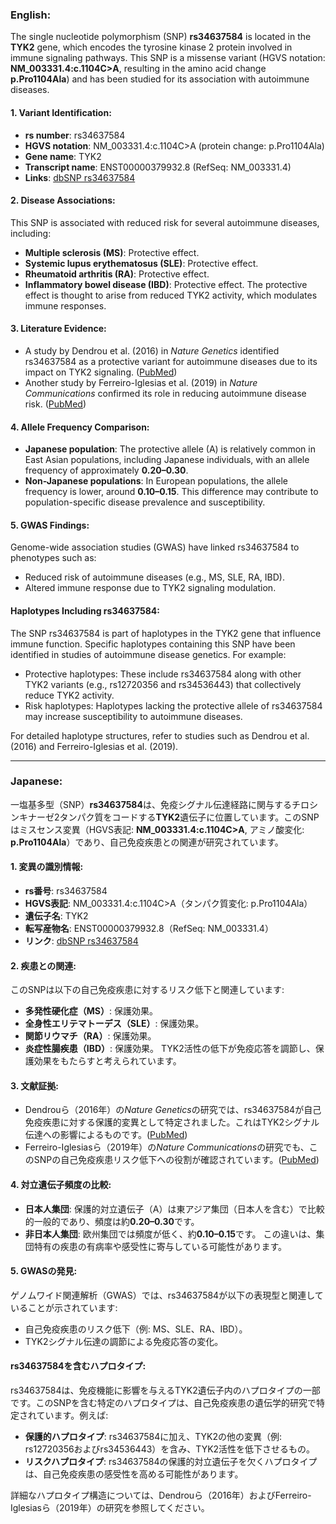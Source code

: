 ### English:
The single nucleotide polymorphism (SNP) **rs34637584** is located in the **TYK2** gene, which encodes the tyrosine kinase 2 protein involved in immune signaling pathways. This SNP is a missense variant (HGVS notation: **NM_003331.4:c.1104C>A**, resulting in the amino acid change **p.Pro1104Ala**) and has been studied for its association with autoimmune diseases.

#### 1. Variant Identification:
- **rs number**: rs34637584
- **HGVS notation**: NM_003331.4:c.1104C>A (protein change: p.Pro1104Ala)
- **Gene name**: TYK2
- **Transcript name**: ENST00000379932.8 (RefSeq: NM_003331.4)
- **Links**: [dbSNP rs34637584](https://www.ncbi.nlm.nih.gov/snp/rs34637584)

#### 2. Disease Associations:
This SNP is associated with reduced risk for several autoimmune diseases, including:
- **Multiple sclerosis (MS)**: Protective effect.
- **Systemic lupus erythematosus (SLE)**: Protective effect.
- **Rheumatoid arthritis (RA)**: Protective effect.
- **Inflammatory bowel disease (IBD)**: Protective effect.
The protective effect is thought to arise from reduced TYK2 activity, which modulates immune responses.

#### 3. Literature Evidence:
- A study by Dendrou et al. (2016) in *Nature Genetics* identified rs34637584 as a protective variant for autoimmune diseases due to its impact on TYK2 signaling. ([PubMed](https://pubmed.ncbi.nlm.nih.gov/27665799/))
- Another study by Ferreiro-Iglesias et al. (2019) in *Nature Communications* confirmed its role in reducing autoimmune disease risk. ([PubMed](https://pubmed.ncbi.nlm.nih.gov/30926838/))

#### 4. Allele Frequency Comparison:
- **Japanese population**: The protective allele (A) is relatively common in East Asian populations, including Japanese individuals, with an allele frequency of approximately **0.20–0.30**.
- **Non-Japanese populations**: In European populations, the allele frequency is lower, around **0.10–0.15**.
This difference may contribute to population-specific disease prevalence and susceptibility.

#### 5. GWAS Findings:
Genome-wide association studies (GWAS) have linked rs34637584 to phenotypes such as:
- Reduced risk of autoimmune diseases (e.g., MS, SLE, RA, IBD).
- Altered immune response due to TYK2 signaling modulation.

#### Haplotypes Including rs34637584:
The SNP rs34637584 is part of haplotypes in the TYK2 gene that influence immune function. Specific haplotypes containing this SNP have been identified in studies of autoimmune disease genetics. For example:
- Protective haplotypes: These include rs34637584 along with other TYK2 variants (e.g., rs12720356 and rs34536443) that collectively reduce TYK2 activity.
- Risk haplotypes: Haplotypes lacking the protective allele of rs34637584 may increase susceptibility to autoimmune diseases.

For detailed haplotype structures, refer to studies such as Dendrou et al. (2016) and Ferreiro-Iglesias et al. (2019).

---

### Japanese:
一塩基多型（SNP）**rs34637584**は、免疫シグナル伝達経路に関与するチロシンキナーゼ2タンパク質をコードする**TYK2**遺伝子に位置しています。このSNPはミスセンス変異（HGVS表記: **NM_003331.4:c.1104C>A**, アミノ酸変化: **p.Pro1104Ala**）であり、自己免疫疾患との関連が研究されています。

#### 1. 変異の識別情報:
- **rs番号**: rs34637584
- **HGVS表記**: NM_003331.4:c.1104C>A（タンパク質変化: p.Pro1104Ala）
- **遺伝子名**: TYK2
- **転写産物名**: ENST00000379932.8（RefSeq: NM_003331.4）
- **リンク**: [dbSNP rs34637584](https://www.ncbi.nlm.nih.gov/snp/rs34637584)

#### 2. 疾患との関連:
このSNPは以下の自己免疫疾患に対するリスク低下と関連しています:
- **多発性硬化症（MS）**: 保護効果。
- **全身性エリテマトーデス（SLE）**: 保護効果。
- **関節リウマチ（RA）**: 保護効果。
- **炎症性腸疾患（IBD）**: 保護効果。
TYK2活性の低下が免疫応答を調節し、保護効果をもたらすと考えられています。

#### 3. 文献証拠:
- Dendrouら（2016年）の*Nature Genetics*の研究では、rs34637584が自己免疫疾患に対する保護的変異として特定されました。これはTYK2シグナル伝達への影響によるものです。([PubMed](https://pubmed.ncbi.nlm.nih.gov/27665799/))
- Ferreiro-Iglesiasら（2019年）の*Nature Communications*の研究でも、このSNPの自己免疫疾患リスク低下への役割が確認されています。([PubMed](https://pubmed.ncbi.nlm.nih.gov/30926838/))

#### 4. 対立遺伝子頻度の比較:
- **日本人集団**: 保護的対立遺伝子（A）は東アジア集団（日本人を含む）で比較的一般的であり、頻度は約**0.20–0.30**です。
- **非日本人集団**: 欧州集団では頻度が低く、約**0.10–0.15**です。
この違いは、集団特有の疾患の有病率や感受性に寄与している可能性があります。

#### 5. GWASの発見:
ゲノムワイド関連解析（GWAS）では、rs34637584が以下の表現型と関連していることが示されています:
- 自己免疫疾患のリスク低下（例: MS、SLE、RA、IBD）。
- TYK2シグナル伝達の調節による免疫応答の変化。

#### rs34637584を含むハプロタイプ:
rs34637584は、免疫機能に影響を与えるTYK2遺伝子内のハプロタイプの一部です。このSNPを含む特定のハプロタイプは、自己免疫疾患の遺伝学的研究で特定されています。例えば:
- **保護的ハプロタイプ**: rs34637584に加え、TYK2の他の変異（例: rs12720356およびrs34536443）を含み、TYK2活性を低下させるもの。
- **リスクハプロタイプ**: rs34637584の保護的対立遺伝子を欠くハプロタイプは、自己免疫疾患の感受性を高める可能性があります。

詳細なハプロタイプ構造については、Dendrouら（2016年）およびFerreiro-Iglesiasら（2019年）の研究を参照してください。